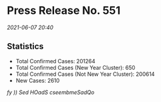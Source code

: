 
# Press Release No. 551
*2021-06-07 20:40*
## Statistics
* Total Confirmed Cases: 201264
* Total Confirmed Cases (New Year Cluster): 650
* Total Confirmed Cases (Not New Year Cluster): 200614
* New Cases: 2610


*fy  )) Sed HOadS cseembmeSadQo*
        